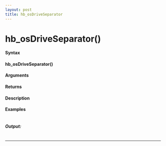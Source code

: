 ```yaml
---
layout: post
title: hb_osDriveSeparator
---
```


# hb_osDriveSeparator()


#### Syntax

#### hb_osDriveSeparator()

#### Arguments

#### Returns

#### Description

#### Examples

```

```

##### Output:

```

```

---